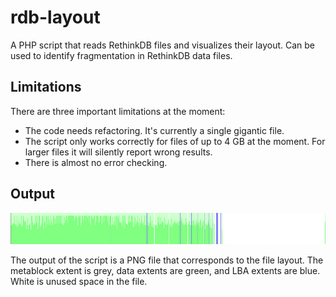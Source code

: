 # rdb-layout
A PHP script that reads RethinkDB files and visualizes their layout. Can be used to identify fragmentation in RethinkDB data files.

## Limitations
There are three important limitations at the moment:
* The code needs refactoring. It's currently a single gigantic file.
* The script only works correctly for files of up to 4 GB at the moment. For larger files it will silently report wrong results.
* There is almost no error checking.

## Output
<img src="/example.png">

The output of the script is a PNG file that corresponds to the file layout. The metablock extent is grey, data extents are green, and LBA extents are blue. White is unused space in the file.
